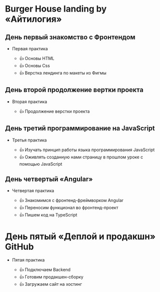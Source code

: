 # Burger House landing by «Айтилогия»

## День первый знакомство с Фронтендом

+ Первая практика

  - 👍 Основы HTML
  - 👍 Основы Css
  - 👍 Верстка лендинга по макеты из Фигмы

## День второй продолжение вертки проекта

+ Вторая практика

  - 👍 Продолжение верстки проекта

## День третий программирование на JavaScript

+ Третья практика

  - 👍 Изучать принцип работы языка программирования JavaScript
  - 👍 Оживлять созданную нами страницу в прошлом уроке с помощью JavaScript

## День четвертый «Angular»

+ Четвертая практика

  - 👍 Знакомимся с фронтенд-фреймворком Angular 
  - 👍 Переносим функционал во фронтенд-проект 
  - 👍 Пишем код на TypeScript
  
# День пятый «Деплой и продакшн» GitHub

+ Пятая практика
  
  - 👍 Подключаем Backend
  - 👍 Готовим продакшен-сборку
  - 👍 Загружаем сайт на хостинг
